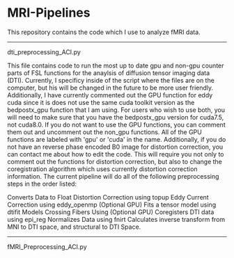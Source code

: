 # MRI-Pipelines
This repository contains the code which I use to analyze fMRI data. 


-------------------------------------------------------------------------------------------------------------
dti_preprocessing_ACI.py

This file contains code to run the most up to date gpu and non-gpu counter parts of FSL functions for the anaylsis of diffusion tensor imaging data (DTI). Currently, I specificy inside of the script where the files are on the computer, but his will be changed in the future to be more user friendly. Additionally, I have currently commented out the GPU function for eddy cuda since it is does not use the same cuda toolkit version as the bedpostx_gpu function that I am using. For users who wish to use both, you will need to make sure that you have the bedpostx_gpu version for cuda7.5, not cuda8.0. If you do not want to use the GPU functions, you can comment them out and uncomment out the non_gpu functions. All of the GPU functions are labeled with 'gpu' or 'cuda' in the name. Additionally, if you do not have an reverse phase encoded B0 image for distortion correction, you can contact me about how to edit the code. This will require you not only to comment out the functions for distortion correction, but also to change the coregistration algorithm which uses currently distortion correction information. The current pipeline will do all of the following preprocessing steps in the order listed:

  Converts Data to Float
  Distortion Correction using topup
  Eddy Current Correction using eddy_openmp (Optional GPU)
  Fits a tensor model using dtifit
  Models Crossing Fibers Using (Optional GPU)
  Coregisters DTI data using epi_reg
  Normalizes Data using fnirt
  Calculates inverse transform from MNI to DTI space, and structural to DTI Space. 

-------------------------------------------------------------------------------------------------------------
fMRI_Preprocessing_ACI.py
